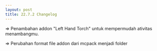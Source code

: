 ```yaml
---
layout: post
title: 22.7.2 Changelog
---
```

=> Penambahan addon "Left Hand Torch" untuk mempermudah ativitas menambangmu.

=> Perubahan format file addon dari mcpack menjadi folder
